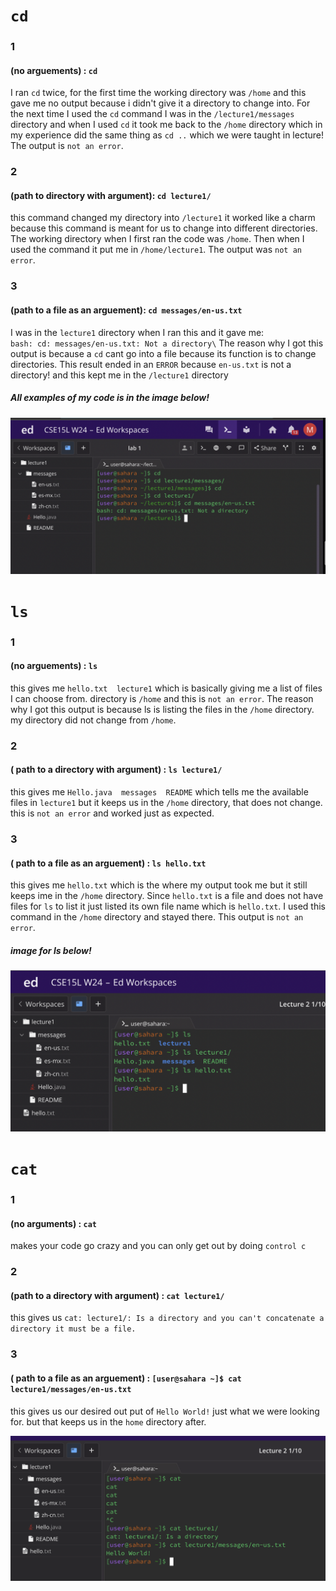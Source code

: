 # `cd`
### 1
#### (no arguements) : `cd`
I ran `cd` twice, for the first time the working directory was `/home` and this gave me no output because i didn't give it a directory to change into. For the next time I used the `cd` command I was in the `/lecture1/messages` directory and when I used `cd` it took me back to the `/home` directory which in my experience did the same thing as `cd ..` which we were taught in lecture! The output is `not an error`.
### 2
#### (path to directory with argument): `cd lecture1/`
this command changed my directory into `/lecture1` it worked like a charm because this command is meant for us to change into different directories. The working directory when I first ran the code was `/home`. Then when I used the command it put me in `/home/lecture1`. The output was `not an error`.
### 3
#### (path to a file as an arguement): `cd messages/en-us.txt`
I was in the `lecture1` directory when I ran this and it gave me:   
`bash: cd: messages/en-us.txt: Not a directory\`
The reason why I got this output is because a `cd` cant go into a file because its function is to change directories. This result ended in an `ERROR` because `en-us.txt` is not a directory! and this kept me in the `/lecture1` directory
##### All examples of my code is in the image below!
![image](cdlab1)

# `ls`
### 1
#### (no arguements) : `ls` 
this gives me   `hello.txt  lecture1`  which is basically giving me a list of files I can choose from. directory is `/home` and this is `not an error`. The reason why I got this output is because ls is listing the files in the `/home` directory. my directory did not change from `/home`.
### 2
#### ( path to a directory with argument) : `ls lecture1/`
this gives me `Hello.java  messages  README` which tells me the available files in `lecture1` but it keeps us in the `/home` directory, that does not change. this is `not an error` and worked just as expected.
### 3
#### ( path to a file as an arguement) : `ls hello.txt` 
this gives me `hello.txt` which is the where my output took me but it still keeps ime in the `/home` directory. Since `hello.txt` is a file and does not have files for `ls` to list it just listed its own file name which is `hello.txt`. I used this command in the `/home` directory and stayed there. This output is `not an error`.
##### image for ls below!
![image](ls.png)

# `cat`
### 1
#### (no arguments) : `cat`
makes your code go crazy and you can only get out by doing `control c`
### 2
#### (path to a directory with argument) : `cat lecture1/` 
this gives us `cat: lecture1/: Is a directory and you can't concatenate a directory it must be a file.`
### 3
#### ( path to a file as an arguement) : `[user@sahara ~]$ cat lecture1/messages/en-us.txt`
this gives us our desired out put of `Hello World!` just what we were looking for. but that keeps us in the `home` directory after.

![image](cat.png)
